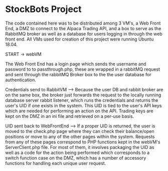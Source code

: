 # StockBots Project

The code contained here was to be distributed among 3 VM's, a Web Front End, a DMZ to connect to the Alpaca Trading API, and a box to serve as the RabbitMQ broker as well as a database for users logging in through the web front end. All VMs used for creation of this project were running Ubuntu 18.04.

START -> webVM  

  The Web Front End has a login page which sends the username and password to to passthrough.php, these are wrapped in a rabbitMQ request and sent through the rabbitMQ Broker box to the the user database for authentication.
  
  
  Credentials send to RabbitVM --> Because the user DB and rabbit broker are on the same box, the broker just forwards the request to the locally running database server rabbit listener, which runs the credentials and returns the user's UID if one exists in the system. This UID is tied to the user's API keys which are needed for performing an action on the API. Trading keys are kept on the DMZ in an ini file and retrieved on a per-use basis. 
  
  UID sent back to WebFrontEnd --> If a proper UID is returned, the user is moved to the check.php page where they can check their balance/open positions or move to any of the other pages within the system. Requests from any of these pages correspond to PHP functions kept in the webVM's ServerClient.php file. For most of them, it involves packaging the UID as well as a code for the action being performed which corresponds to a switch function case on the DMZ, which has a number of accessory functions for handling each unique user request. 
  
  
